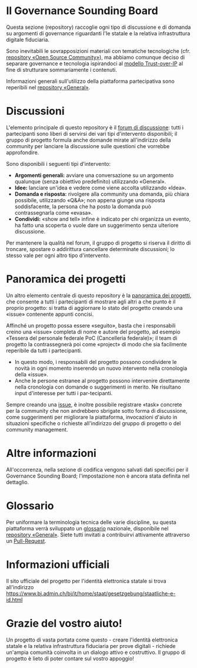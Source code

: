 # Il Governance Sounding Board
Questa sezione (repository) raccoglie ogni tipo di discussione e di domanda su argomenti di governance riguardanti l'Ie statale e la relativa infrastruttura digitale fiduciaria.

Sono inevitabili le sovrapposizioni materiali con tematiche tecnologiche (cfr. [repository «Open Source Community»](https://github.com/e-id-admin/open-source-community)), ma abbiamo comunque deciso di separare governance e tecnologia ispirandoci al [modello Trust-over-IP](https://trustoverip.org/wp-content/toip-model/) al fine di strutturare sommariamente i contenuti.

Informazioni generali sull'utilizzo della piattaforma partecipativa sono reperibili nel [repository «General»](https://github.com/e-id-admin/general).

# Discussioni
L'elemento principale di questo repository è il [forum di discussione](https://github.com/e-id-admin/governance-sounding-board/discussions): tutti i partecipanti sono liberi di servirsi dei vari tipi d'intervento disponibili; il gruppo di progetto formula anche domande mirate all'indirizzo della community per lanciare la discussione sulle questioni che vorrebbe approfondire.

Sono disponibili i seguenti tipi d'intervento:
*	**Argomenti generali:** avviare una conversazione su un argomento qualunque (senza obiettivo predefinito) utilizzando «General».
*	**Idee:** lanciare un'idea e vedere come viene accolta utilizzando «Idea».
*	**Domanda e risposta:** rivolgere alla community una domanda, più chiara possibile, utilizzando «Q&A»; non appena giunge una risposta soddisfacente, la persona che ha posto la domanda può contrassegnarla come «evasa».
*	**Condividi:** «show and tell» infine è indicato per chi organizza un evento, ha fatto una scoperta o vuole dare un suggerimento senza ulteriore discussione.

Per mantenere la qualità nel forum, il gruppo di progetto si riserva il diritto di troncare, spostare o addirittura cancellare determinate discussioni; lo stesso vale per ogni altro tipo d'intervento.

# Panoramica dei progetti
Un altro elemento centrale di questo repository è la [panoramica dei progetti](https://github.com/e-id-admin/governance-sounding-board/issues?q=is%3Aopen+is%3Aissue+label%3Aproject), che consente a tutti i partecipanti di mostrare agli altri a che punto è il proprio progetto: si tratta di aggiornare lo stato del progetto creando una «issue» contenente appunti concisi. 

Affinché un progetto possa essere «seguito», basta che i responsabili creino una «issue» completa di nome e autore del progetto, ad esempio «Tessera del personale federale PoC (Cancelleria federale)»; il team di progetto la contrassegnerà poi come «project» di modo che sia facilmente reperibile da tutti i partecipanti.

* In questo modo, i responsabili del progetto possono condividere le novità in ogni momento inserendo un nuovo intervento nella cronologia della «issue». 
* Anche le persone estranee al progetto possono intervenire direttamente nella cronologia con domande o suggerimenti in merito. Ne risultano input d'interesse per tutti i par-tecipanti.

Sempre creando una [issue](https://github.com/e-id-admin/governance-sounding-board/issues), è inoltre possibile registrare «task» concrete per la community che non andrebbero sbrigate sotto forma di discussione, come suggerimenti per migliorare la piattaforma, invocazioni d'aiuto in situazioni specifiche o richieste all'indirizzo del gruppo di progetto o del community management.

# Altre informazioni
All'occorrenza, nella sezione di codifica vengono salvati dati specifici per il Governance Sounding Board; l'impostazione non è ancora stata definita nel dettaglio. 

# Glossario
Per uniformare la terminologia tecnica delle varie discipline, su questa piattaforma verrà sviluppato un [glossario](https://github.com/e-id-admin/general/blob/main/glossar.md) nazionale, disponibile nel [repository «General»](https://github.com/e-id-admin/general). Siete tutti invitati a contribuirvi attivamente attraverso un [Pull-Request](https://docs.github.com/en/pull-requests/collaborating-with-pull-requests). 

# Informazioni ufficiali
Il sito ufficiale del progetto per l'identità elettronica statale si trova all'indirizzo  
https://www.bj.admin.ch/bj/it/home/staat/gesetzgebung/staatliche-e-id.html

# Grazie del vostro aiuto!
Un progetto di vasta portata come questo - creare l'identità elettronica statale e la relativa infrastruttura fiduciaria per prove digitali - richiede un'ampia comunità coinvolta in un dialogo attivo e costruttivo. Il gruppo di progetto è lieto di poter contare sul vostro appoggio!
